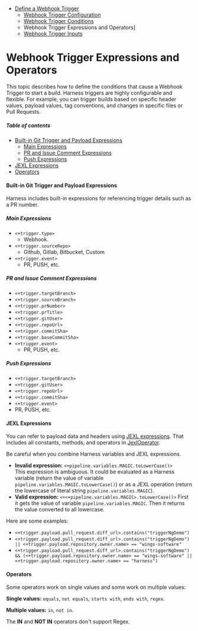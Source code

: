 - [Define a Webhook Trigger](https://douglas-j-bothwell.github.io/triggers-doc-test/define-a-webhook-trigger)
  - [Webhook Trigger Configuration](https://douglas-j-bothwell.github.io/triggers-doc-test/webhook-trigger-configuration)
  - [Webhook Trigger Conditions](https://douglas-j-bothwell.github.io/triggers-doc-test/webhook-trigger-conditions)
  - Webhook Trigger Expressions and Operators]
  - [Webhook Trigger Inputs](https://douglas-j-bothwell.github.io/triggers-doc-test/webhook-trigger-inputs)


# Webhook Trigger Expressions and Operators

This topic describes how to define the conditions that cause a Webhook Trigger to start a build. Harness triggers are highly configurable and flexible. For example, you can trigger builds based on specific header values, payload values, tag conventions, and changes in specific files or Pull Requests. 

##### Table of contents

- [Built-in Git Trigger and Payload Expressions](#built-in-git-trigger-and-payload-expressions)
  * [Main Expressions](#main-expressions)
  * [PR and Issue Comment Expressions](#pr-and-issue-comment-expressions)
  * [Push Expressions](#push-expressions)
- [JEXL Expressions](#jexl-expressions)
- [Operators](#operators)


#### Built-in Git Trigger and Payload Expressions

Harness includes built-in expressions for referencing trigger details such as a PR number.

##### Main Expressions

*   `<+trigger.type>`
    *   Webhook.
*   `<+trigger.sourceRepo>`
    *   Github, Gitlab, Bitbucket, Custom
*   `<+trigger.event>`
    *   PR, PUSH, etc.

##### PR and Issue Comment Expressions

*   `<+trigger.targetBranch>`
*   `<+trigger.sourceBranch>`
*   `<+trigger.prNumber>`
*   `<+trigger.prTitle>`
*   `<+trigger.gitUser>`
*   `<+trigger.repoUrl>`
*   `<+trigger.commitSha>`
*   `<+trigger.baseCommitSha>`
*   `<+trigger.event>`
    *   PR, PUSH, etc.

##### Push Expressions

*   `<+trigger.targetBranch>`
*   `<+trigger.gitUser>`
*   `<+trigger.repoUrl>`
*   `<+trigger.commitSha>`
*   `<+trigger.event>`
*   PR, PUSH, etc.


#### JEXL Expressions

You can refer to payload data and headers using [JEXL expressions](https://commons.apache.org/proper/commons-jexl/reference/syntax.html). That includes all constants, methods, and operators in [JexlOperator](https://commons.apache.org/proper/commons-jexl/apidocs/org/apache/commons/jexl3/JexlOperator.html).

Be careful when you combine Harness variables and JEXL expressions.

*   **Invalid expression:** `<+pipeline.variables.MAGIC.toLowerCase()>`  
    This expression is ambiguous. It could be evaluated as a Harness variable (return the value of variable `pipeline.variables.MAGIC.toLowerCase()`) or as a JEXL operation (return the lowercase of literal string `pipeline.variables.MAGIC`).
*   **Valid expression:** `<+<+pipeline.variables.MAGIC>.toLowerCase()>` First it gets the value of variable `pipeline.variables.MAGIC`. Then it returns the value converted to all lowercase.

Here are some examples:

*   `<+trigger.payload.pull_request.diff_url>.contains("triggerNgDemo")`
*   `<+trigger.payload.pull_request.diff_url>.contains("triggerNgDemo") || <+trigger.payload.repository.owner.name> == "wings-software"`
*   `<+trigger.payload.pull_request.diff_url>.contains("triggerNgDemo") && (<+trigger.payload.repository.owner.name> == "wings-software" || <+trigger.payload.repository.owner.name> == "harness")`

#### Operators

Some operators work on single values and some work on multiple values:

**Single values:** `equals`, `not equals`, `starts with`, `ends with`, `regex`.

**Multiple values:** `in`, `not in`.

The **IN** and **NOT IN** operators don't support Regex.
